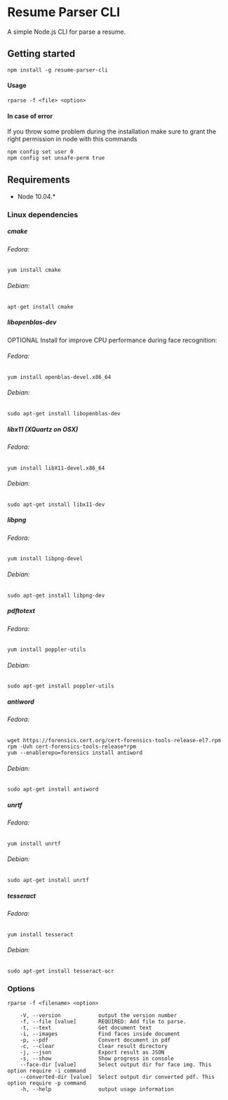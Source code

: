 # Resume Parser CLI
A simple Node.js CLI for parse a resume.

## Getting started
```
npm install -g resume-parser-cli
```

#### Usage

```
rparse -f <file> <option>
```

#### In case of error
If you throw some problem during the installation make sure to grant the right permission in node with this commands
```
npm config set user 0
npm config set unsafe-perm true
```

## Requirements
* Node 10.04.*
### Linux dependencies
##### cmake 
###### Fedora:
    yum install cmake
###### Debian:
    apt-get install cmake
##### libopenblas-dev
OPTIONAL Install for improve CPU performance during face recognition:  
###### Fedora:
    yum install openblas-devel.x86_64
###### Debian: 
    sudo apt-get install libopenblas-dev
##### libx11 (XQuartz on OSX)
###### Fedora:
    yum install libX11-devel.x86_64
###### Debian:
    sudo apt-get install libx11-dev
##### libpng 
###### Fedora:
    yum install libpng-devel
###### Debian:
    sudo apt-get install libpng-dev
##### pdftotext 
###### Fedora: 
    yum install poppler-utils
###### Debian:
    sudo apt-get install poppler-utils
##### antiword 
###### Fedora:
    wget https://forensics.cert.org/cert-forensics-tools-release-el7.rpm
    rpm -Uvh cert-forensics-tools-release*rpm
    yum --enablerepo=forensics install antiword
###### Debian: 
    sudo apt-get install antiword
##### unrtf
###### Fedora:
    yum install unrtf
###### Debian:
    sudo apt-get install unrtf
##### tesseract 
###### Fedora:
    yum install tesseract
###### Debian:
    sudo apt-get install tesseract-ocr

### Options
```
rparse -f <filename> <option>
```
```
    -V, --version            output the version number
    -f, --file [value]       REQUIRED: Add file to parse.
    -t, --text               Get document text
    -i, --images             Find faces inside document
    -p, --pdf                Convert document in pdf
    -c, --clear              Clear result directory
    -j, --json               Export result as JSON
    -s, --show               Show progress in console
    --face-dir [value]       Select output dir for face img. This option require -i command
    --converted-dir [value]  Select output dir converted pdf. This option require -p command
    -h, --help               output usage information
```

